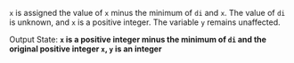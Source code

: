 `x` is assigned the value of `x` minus the minimum of `di` and `x`. The value of `di` is unknown, and `x` is a positive integer. The variable `y` remains unaffected.

Output State: **`x` is a positive integer minus the minimum of `di` and the original positive integer `x`, `y` is an integer**